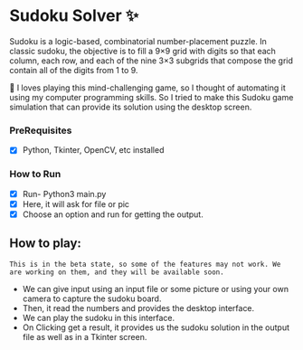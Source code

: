 # Sudoku Solver ✨
Sudoku is a logic-based, combinatorial number-placement puzzle. In classic sudoku, the objective is to fill a 9×9 grid with digits so that each column, each row, and each of the nine 3×3 subgrids that compose the grid contain all of the digits from 1 to 9.

👕
I loves playing this mind-challenging game, so I thought of automating it using my computer programming skills. So I tried to make this Sudoku game simulation that can provide its solution using the desktop screen.


### PreRequisites
- [X] Python, Tkinter, OpenCV, etc installed

### How to Run
- [X] Run- Python3 main.py
- [X] Here, it will ask for file or pic
- [X] Choose an option and run for getting the output.

## How to play:
```
This is in the beta state, so some of the features may not work. We are working on them, and they will be available soon.
```
- We can give input using an input file or some picture or using your own camera to capture the sudoku board.
- Then, it read the numbers and provides the desktop interface.
- We can play the sudoku in this interface.
- On Clicking get a result, it provides us the sudoku solution in the output file as well as in a Tkinter screen.
